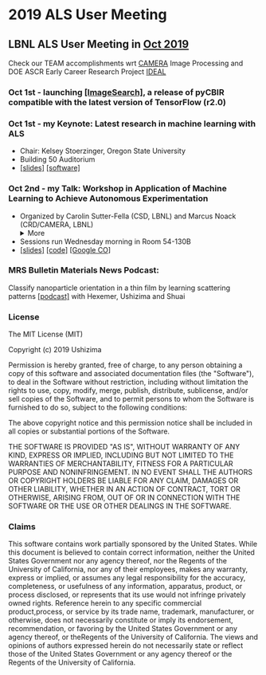 2019 ALS User Meeting
=====================

LBNL ALS User Meeting in [Oct 2019](https://als.lbl.gov/2019-user-meeting-workshops/)
-------------------------------------------------------------------------------------

Check our TEAM accomplishments wrt [CAMERA](camera.lbl.gov) Image Processing and DOE ASCR Early Career Research Project [IDEAL](bit.ly/idealdatascience)

### Oct 1st - launching [[ImageSearch]](bit.ly/aimagesearch), a release of pyCBIR compatible with the latest version of TensorFlow (r2.0)

### Oct 1st - my Keynote: Latest research in machine learning with ALS

-	Chair: Kelsey Stoerzinger, Oregon State University
-	Building 50 Auditorium
-	[[slides]](https://drive.google.com/open?id=1WI7V8-xL1H_7WIclPtta5QvlmmCK-hjW) [[software]](https://sites.google.com/lbl.gov/ideal/software)

### Oct 2nd - my Talk: Workshop in Application of Machine Learning to Achieve Autonomous Experimentation

-	Organized by Carolin Sutter-Fella (CSD, LBNL) and Marcus Noack (CRD/CAMERA, LBNL) <details><summary> More</summary> The rate of scientific data acquisition is increasing at an unprecedented pace, e.g., due to faster detectors and improved computations. At the same time, in situ and high-throughput experimentation has become increasingly powerful in revealing mechanisms and synthesis-structure and structure-property relationships on multiple time and lengths scales. In this regard, efficient data evaluation requires the application of automated decision-making algorithms in order to keep pace with the data acquisition. This workshop will bring together experimentalists working on material characterization, synthesis, or high-throughput experimentation and computational researchers providing machine learning/decision-making/data-mining tools for the direct application to experiments. </details>
-	Sessions run Wednesday morning in Room 54-130B
-	[[slides]](https://drive.google.com/open?id=1WI7V8-xL1H_7WIclPtta5QvlmmCK-hjW) [[code]](danials19_wrkshp.ipynb) [[Google CO]](https://drive.google.com/file/d/1P6io55YT_mJ22btMehzoc0CwwxsEr5M-/view?usp=sharing)

### MRS Bulletin Materials News Podcast:

Classify nanoparticle orientation in a thin film by learning scattering patterns [[podcast]](https://www.buzzsprout.com/244633/1444189) with Hexemer, Ushizima and Shuai

### License

The MIT License (MIT)

Copyright (c) 2019 Ushizima

Permission is hereby granted, free of charge, to any person obtaining a copy of this software and associated documentation files (the "Software"), to deal in the Software without restriction, including without limitation the rights to use, copy, modify, merge, publish, distribute, sublicense, and/or sell copies of the Software, and to permit persons to whom the Software is furnished to do so, subject to the following conditions:

The above copyright notice and this permission notice shall be included in all copies or substantial portions of the Software.

THE SOFTWARE IS PROVIDED "AS IS", WITHOUT WARRANTY OF ANY KIND, EXPRESS OR IMPLIED, INCLUDING BUT NOT LIMITED TO THE WARRANTIES OF MERCHANTABILITY, FITNESS FOR A PARTICULAR PURPOSE AND NONINFRINGEMENT. IN NO EVENT SHALL THE AUTHORS OR COPYRIGHT HOLDERS BE LIABLE FOR ANY CLAIM, DAMAGES OR OTHER LIABILITY, WHETHER IN AN ACTION OF CONTRACT, TORT OR OTHERWISE, ARISING FROM, OUT OF OR IN CONNECTION WITH THE SOFTWARE OR THE USE OR OTHER DEALINGS IN THE SOFTWARE.

### Claims

This software contains work partially sponsored by the United States. While this document is believed to contain correct information, neither the United States Government nor any agency thereof, nor the Regents of the University of California, nor any of their employees, makes any warranty, express or implied, or assumes any legal responsibility for the accuracy, completeness, or usefulness of any information, apparatus, product, or process disclosed, or represents that its use would not infringe privately owned rights. Reference herein to any specific commercial product,process, or service by its trade name, trademark, manufacturer, or otherwise, does not necessarily constitute or imply its endorsement, recommendation, or favoring by the United States Government or any agency thereof, or theRegents of the University of California. The views and opinions of authors expressed herein do not necessarily state or reflect those of the United States Government or any agency thereof or the Regents of the University of California.
